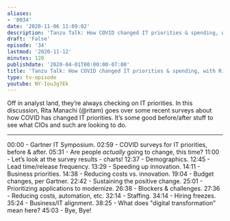 ```yaml
---
aliases:
- '0034'
date: '2020-11-06 11:09:02'
description: 'Tanzu Talk: How COVID changed IT priorities & spending, with Rita Manachi'
draft: 'False'
episode: '34'
lastmod: '2020-11-12'
minutes: 120
publishdate: '2020-04-01T00:00:00-07:00'
title: 'Tanzu Talk: How COVID changed IT priorities & spending, with Rita Manachi'
type: tv-episode
youtube: NY-IouJg7Ek
---
```


Off in analyst land, they’re always checking on IT priorities. In this discussion, Rita Manachi (@ritam) goes over some recent surveys about how COVID has changed IT priorities. It’s some good before/after stuff to see what CIOs and such are looking to do.

----

00:00 -  Gartner IT Symposium.
02:59 - COVID surveys for IT priorities, before & after.
05:31 - Are people _actually_ going to change, this time?
11:00 - Let’s look at the survey results - charts!
12:37 - Demographics.
12:45 - Lead time/release frequency.
13:29 - Speeding up innovation.
14:11 - Business priorities.
14:38 - Reducing costs vs. innovation.
19:04 - Budget changes, per Gartner.
22:42 -  Sustaining the positive change.
25:01 - Prioritizing applications to modernize.
26:38 - Blockers & challenges.
27:36 - Reducing costs, automation, etc.
32:14 - Staffing.
34:14 - Hiring freezes.
35:24 - Business/IT alignment.
38:25 - What does "digital transformation" mean here?
45:03 - Bye, Bye!